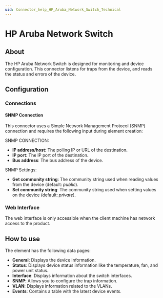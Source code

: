 ```yaml
---
uid: Connector_help_HP_Aruba_Network_Switch_Technical
---
```


# HP Aruba Network Switch

## About

The HP Aruba Network Switch is designed for monitoring and device configuration. This connector listens for traps from the device, and reads the status and errors of the device.

## Configuration

### Connections

#### SNMP Connection

This connector uses a Simple Network Management Protocol (SNMP) connection and requires the following input during element creation:

SNMP CONNECTION:

- **IP address/host**: The polling IP or URL of the destination.
- **IP port**: The IP port of the destination.
- **Bus address**: The bus address of the device.

SNMP Settings:

- **Get community string**: The community string used when reading values from the device (default: *public*).
- **Set community string**: The community string used when setting values on the device (default: *private*).

### Web Interface

The web interface is only accessible when the client machine has network access to the product.

## How to use

The element has the following data pages:

- **General**: Displays the device information.
- **Status**: Displays device status information like the temperature, fan, and power unit status.
- **Interface**: Displays information about the switch interfaces.
- **SNMP**: Allows you to configure the trap information.
- **VLAN**: Displays information related to the VLANs.
- **Events**: Contains a table with the latest device events.
